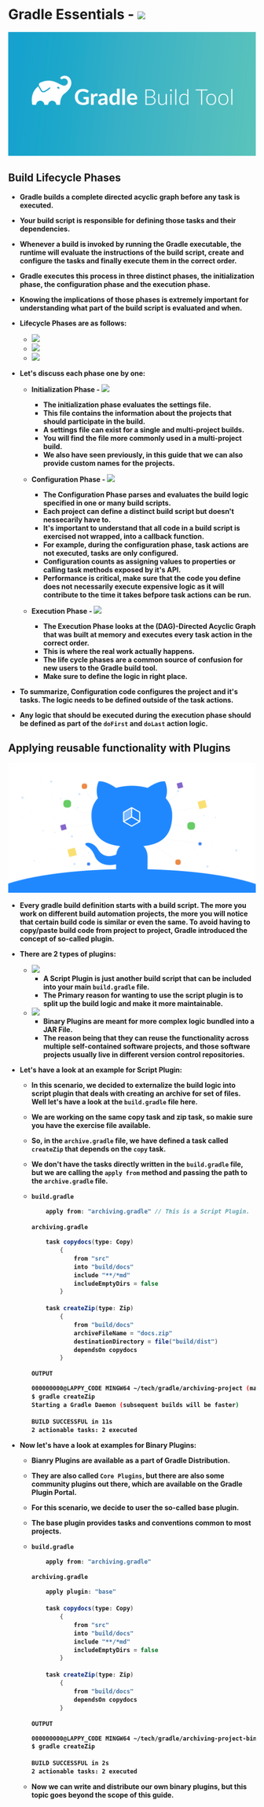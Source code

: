<p align="justify">
<strong>

# Gradle Essentials - <img src="https://img.shields.io/badge/Gradle-02303A?style=for-the-badge&logo=Gradle&logoColor=white">

![](https://github.com/amandewatnitrr/gradle-tutorial/blob/master/imgs/gradle12.png)

## Build Lifecycle Phases

- Gradle builds a complete directed acyclic graph before any task is executed.
- Your build script is responsible for defining those tasks and their dependencies.
- Whenever a build is invoked by running the Gradle executable, the runtime will evaluate the instructions of the build script, create and configure the tasks and finally execute them in the correct order.
- Gradle executes this process in three distinct phases, the initialization phase, the configuration phase and the execution phase.
- Knowing the implications of those phases is extremely important for understanding what part of the build script is evaluated and when.
- Lifecycle Phases are as follows:
  - <img src="https://shields.io/badge/Initialisation-Phase-00cc44?logo=gradle&style=plastic">
  - <img src="https://shields.io/badge/Configuration-Phase-ffff00?logo=gradle&style=plastic">
  - <img src="https://shields.io/badge/Execution-Phase-ff0000?logo=gradle&style=plastic">

- Let's discuss each phase one by one:

  - Initialization Phase - <img src="https://shields.io/badge/Initialisation-Phase-00cc44?logo=gradle&style=for-the-badge">

    - The initialization phase evaluates the settings file.
    - This file contains the information about the projects that should participate in the build.
    - A settings file can exist for a single and multi-project builds.
    - You will find the file more commonly used in a multi-project build.
    - We also have seen previously, in this guide that we can also provide custom names for the projects.
  
  - Configuration Phase - <img src="https://shields.io/badge/Configuration-Phase-ffff00?logo=gradle&style=for-the-badge">

    - The Configuration Phase parses and evaluates the build logic specified in one or many build scripts.
    - Each project can define a distinct build script but doesn't nessecarily have to.
    - It's important to understand that all code in a build script is exercised not wrapped, into a callback function.
    - For example, during the configuration phase, task actions are not executed, tasks are only configured.
    - Configuration counts as assigning values to properties or calling task methods exposed by it's API.
    - Performance is critical, make sure that the code you define does not necessarily execute expensive logic as it will contribute to the time it takes befpore task actions can be run.

  - Execution Phase - <img src="https://shields.io/badge/Execution-Phase-ff0000?logo=gradle&style=for-the-badge">

    - The Execution Phase looks at the (DAG)-Directed Acyclic Graph that was built at memory and executes every task action in the correct order.
    - This is where the real work actually happens.
    - The life cycle phases are a common source of confusion for new users to the Gradle build tool.
    - Make sure to define the logic in right place.

- To summarize, Configuration code configures the project and it's tasks. The logic needs to be defined outside of the task actions.
- Any logic that should be executed during the execution phase should be defined as part of the `doFirst` and `doLast` action logic.

## Applying reusable functionality with Plugins

<img src="https://github.com/amandewatnitrr/gradle-tutorial/blob/master/imgs/gradle15.png">

- Every gradle build definition starts with a build script. The more you work on different build automation projects, the more you will notice that certain build code is similar or even the same. To avoid having to copy/paste build code from project to project, Gradle introduced the concept of so-called plugin.
- There are 2 types of plugins:
  - <img src="https://shields.io/badge/Script-Plugins-00cc44?logo=gradle&style=plastic">

    - A Script Plugin is just another build script that can be included into your main `build.gradle` file.
    - The Primary reason for wanting to use the script plugin is to split up the build logic and make it more maintainable.

  - <img src="https://shields.io/badge/Binary-Plugins-ffff00?logo=gradle&style=plastic">

    - Binary Plugins are meant for more complex logic bundled into a JAR File.
    - The reason being that they can reuse the functionality across multiple self-contained software projects, and those software projects usually live in different version control repositories.

- Let's have a look at an example for Script Plugin:

  - In this scenario, we decided to externalize the build logic into script plugin that deals with creating an archive for set of files. Well let's have a look at the `build.gradle` file here.
  - We are working on the same copy task and zip task, so makie sure you have the exercise file available.
  - So, in the `archive.gradle` file, we have defined a task called `createZip` that depends on the `copy` task.
  - We don't have the tasks directly written in the `build.gradle` file, but we are calling the `apply from` method and passing the path to the `archive.gradle` file.
  - `build.gradle`

    ```groovy
        apply from: "archiving.gradle" // This is a Script Plugin.
    ```

    `archiving.gradle`

    ```groovy
        task copydocs(type: Copy)
            {
                from "src"
                into "build/docs"
                include "**/*md"
                includeEmptyDirs = false
            }

        task createZip(type: Zip)
            {
                from "build/docs"
                archiveFileName = "docs.zip"
                destinationDirectory = file("build/dist")
                dependsOn copydocs
            }
    ```

    `OUTPUT`

    ```bash
    000000000@LAPPY_CODE MINGW64 ~/tech/gradle/archiving-project (master)
    $ gradle createZip
    Starting a Gradle Daemon (subsequent builds will be faster)

    BUILD SUCCESSFUL in 11s
    2 actionable tasks: 2 executed
    ```

- Now let's have a look at examples for Binary Plugins:
  - Bianry Plugins are available as a part of Gradle Distribution.
  - They are also called `Core Plugins`, but there are also some community plugins out there, which are available on the Gradle Plugin Portal.
  - For this scenario, we decide to user the so-called base plugin.
  - The base plugin provides tasks and conventions common to most projects.
  - `build.gradle`

    ```groovy
        apply from: "archiving.gradle"
    ```

    `archiving.gradle`

    ```groovy
        apply plugin: "base"

        task copydocs(type: Copy)
            {
                from "src"
                into "build/docs"
                include "**/*md"
                includeEmptyDirs = false
            }

        task createZip(type: Zip)
            {
                from "build/docs"
                dependsOn copydocs
            }
    ```

    `OUTPUT`

    ```bash
    000000000@LAPPY_CODE MINGW64 ~/tech/gradle/archiving-project-binary_plugin (master)
    $ gradle createZip

    BUILD SUCCESSFUL in 2s
    2 actionable tasks: 2 executed
    ```

  - Now we can write and distribute our own binary plugins, but this topic goes beyond the scope of this guide.

</strong>
</p>
